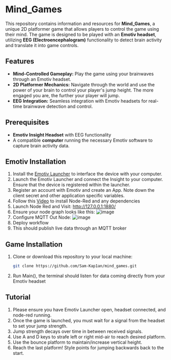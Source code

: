 # Mind_Games

This repository contains information and resources for **Mind_Games**, a unique 2D platformer game that allows players to control the game using their mind. The game is designed to be played with an **Emotiv headset**, utilizing **EEG (Electroencephalogram)** functionality to detect brain activity and translate it into game controls.

## Features
- **Mind-Controlled Gameplay:** Play the game using your brainwaves through an Emotiv headset.
- **2D Platformer Mechanics:** Navigate through the world and use the power of your brain to control your player's jump height. The more engaged you are, the further your player will jump.
- **EEG Integration:** Seamless integration with Emotiv headsets for real-time brainwave detection and control.

## Prerequisites
- **Emotiv Insight Headset** with EEG functionality
- A compatible **computer** running the necessary Emotiv software to capture brain activity data.

## Emotiv Installation

1. Install the [Emotiv Launcher](https://www.emotiv.com/) to interface the device with your computer.
2. Launch the Emotiv Launcher and connect the Insight to your computer. Ensure that the device is registered within the launcher.
3. Register an account with Emotiv and create an App. Note down the client secret and other application specific variables.
4. Follow this [Video](https://www.youtube.com/watch?v=vyvA2SQuF6w&list=PLeU2B0nZd2LTFT1XiCad6lWHyIVzZw7wr&index=13&ab_channel=EmotivAcademy) to install Node-Red and any dependencies
5. Launch Node Red and Visit: http://127.0.0.1:1880/
6. Ensure your node graph looks like this: ![image](https://github.com/user-attachments/assets/6272cd54-def8-4e08-9e67-22a640aef005) 
7. Configure MQTT Out Node: ![image](https://github.com/user-attachments/assets/b46c2d48-3497-4536-934e-2a283c063983)
8. Deploy workflow
9. This should publish live data through an MQTT broker

## Game Installation
1. Clone or download this repository to your local machine:
   ```bash
   git clone https://github.com/Sam-Kap1an/mind_games.git
2. Run Main(), the terminal should listen for data coming directly from your Emotiv headset


## Tutorial
1. Please ensure you have Emotiv Launcher open, headset connected, and node-red running.
2. Once the game is launched, you must wait for a signal from the headset to set your jump strength.
3. Jump strength decays over time in between received signals.
4. Use A and D keys to strafe left or right mid-air to reach desired platform.
5. Use the bounce platform to maintain/increase vertical height.
6. Reach the last platform! Style points for jumping backwards back to the start.
